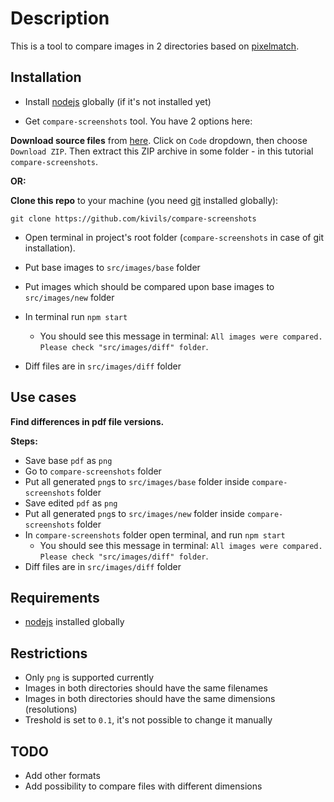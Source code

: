 # Description

This is a tool to compare images in 2 directories based on [pixelmatch](https://github.com/mapbox/pixelmatch).

## Installation

- Install [nodejs](https://nodejs.org/en/download/) globally (if it's not installed yet)

- Get `compare-screenshots` tool. You have 2 options here:

**Download source files** from [here](https://github.com/kivils/compare-screenshots). 
Click on `Code` dropdown, then choose `Download ZIP`. Then extract this ZIP archive in some folder - in this tutorial `compare-screenshots`.

**OR:**

**Clone this repo** to your machine (you need [git](https://git-scm.com/) installed globally):

`git clone https://github.com/kivils/compare-screenshots`

- Open terminal in project's root folder (`compare-screenshots` in case of git installation).

- Put base images to `src/images/base` folder
- Put images which should be compared upon base images to `src/images/new` folder
- In terminal run `npm start`
  - You should see this message in terminal: `All images were compared. Please check "src/images/diff" folder`.
- Diff files are in `src/images/diff` folder

## Use cases

**Find differences in pdf file versions.**

**Steps:**

- Save base `pdf` as ``png``
- Go to `compare-screenshots` folder
- Put all generated ``png``s to `src/images/base` folder inside `compare-screenshots` folder
- Save edited `pdf` as `png`
- Put all generated `png`s to `src/images/new` folder inside `compare-screenshots` folder
- In `compare-screenshots` folder open terminal, and run `npm start`
  - You should see this message in terminal: `All images were compared. Please check "src/images/diff" folder`.
- Diff files are in `src/images/diff` folder

## Requirements

- [nodejs](https://nodejs.org/en/download/) installed globally

## Restrictions

- Only `png` is supported currently
- Images in both directories should have the same filenames
- Images in both directories should have the same dimensions (resolutions)
- Treshold is set to `0.1`, it's not possible to change it manually

## TODO
- Add other formats
- Add possibility to compare files with different dimensions
